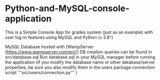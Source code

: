 # Python-and-MySQL-console-application

This is a Simple Console App for grades system (just as an example) with user log-in features using MySQL and Python (v 3.8^)

MySQL Database hosted with [WampServer (https://www.wampserver.com/en/)]
DB creation queries can be found in src/database.sql
Run database.sql in your MySQL manager before running the application
(if you modify the database name or other database/server properties, be sure you also modify them in the users package connection script '''src/users/connection.py''' )
